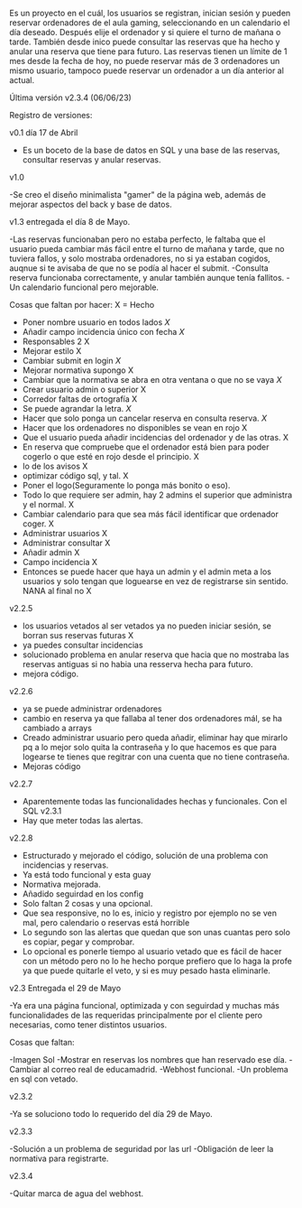 Es un proyecto en el cuál, los usuarios se registran, inician sesión y pueden reservar ordenadores de el aula gaming, seleccionando en un calendario el día deseado.
Después elije el ordenador y si quiere el turno de mañana o tarde.
También desde inico puede consultar las reservas que ha hecho y anular una reserva que tiene para futuro.
Las reservas tienen un límite de 1 mes desde la fecha de hoy, no puede reservar más de 3 ordenadores un mismo usuario, tampoco puede reservar un ordenador a un día
anterior al actual.

Última versión v2.3.4 (06/06/23)

Registro de versiones: 

v0.1 día 17 de Abril

- Es un boceto de la base de datos en SQL y una base de las reservas, consultar reservas y anular reservas.

v1.0

-Se creo el diseño minimalista "gamer" de la página web, además de mejorar aspectos del back y base de datos.

v1.3 entregada el día 8 de Mayo.

-Las reservas funcionaban pero no estaba perfecto, le faltaba que el usuario pueda cambiar más fácil entre el turno de mañana y tarde, que no tuviera fallos, y solo mostraba ordenadores, no si ya estaban cogidos, auqnue si te avisaba de que no se podía al hacer el submit.
-Consulta reserva funcionaba correctamente, y anular también aunque tenía fallitos.
-Un  calendario funcional pero mejorable.

Cosas que faltan por hacer: X = Hecho

- Poner nombre usuario en todos lados *X*
- Añadir campo incidencia único con fecha *X*
- Responsables 2 X
- Mejorar estilo X
- Cambiar submit en login *X* 
- Mejorar normativa supongo X
- Cambiar que la normativa se abra en otra ventana o que no se vaya *X*
- Crear usuario admin o superior X
- Corredor faltas de ortografía X
- Se puede agrandar la letra. *X*
- Hacer que solo ponga un cancelar reserva en consulta reserva. *X*
- Hacer que los ordenadores no disponibles se vean en rojo X
- Que el usuario pueda añadir incidencias del ordenador y de las otras. X
- En reserva que compruebe que el ordenador está bien para poder cogerlo o que esté en rojo desde el principio. X
- lo de los avisos X
- optimizar código sql, y tal. X
- Poner el logo(Seguramente lo ponga más bonito o eso). 
- Todo lo que requiere ser admin, hay 2 admins el superior que administra y el normal. X
- Cambiar calendario para que sea más fácil identificar que ordenador coger. X
- Administrar usuarios X
- Administrar consultar X
- Añadir admin X
- Campo incidencia X
- Entonces se puede hacer que haya un admin y el admin meta a los usuarios y solo tengan que loguearse en vez de registrarse sin sentido. NANA al final no X

v2.2.5
- los usuarios vetados al ser vetados ya no pueden iniciar sesión, se borran sus reservas futuras X
- ya puedes consultar incidencias
- solucionado problema en anular reserva que hacia que no mostraba las reservas antiguas si no habia una resserva hecha para futuro.
- mejora código.

v2.2.6
- ya se puede administrar ordenadores
- cambio en reserva ya que fallaba al tener dos ordenadores mál, se ha cambiado a arrays
- Creado administrar usuario pero queda añadir, eliminar hay que mirarlo pq a lo mejor solo quita la contraseña y 
lo que hacemos es que para logearse te tienes que regitrar con una cuenta que no tiene contraseña.
- Mejoras código

v2.2.7
- Aparentemente todas las funcionalidades hechas y funcionales. Con el SQL v2.3.1
- Hay que meter todas las alertas.

v2.2.8
- Estructurado y mejorado el código, solución de una problema con incidencias y reservas.
- Ya está todo funcional y esta guay
- Normativa mejorada.
- Añadido seguirdad en los config
- Solo faltan 2 cosas y una opcional.
- Que sea responsive, no lo es, inicio y registro por ejemplo no se ven mal, pero calendario o reservas está horrible
- Lo segundo son las alertas que quedan que son unas cuantas pero solo es copiar, pegar y comprobar.
- Lo opcional es ponerle tiempo al usuario vetado que es fácil de hacer con un método pero no lo he hecho porque prefiero que lo haga la profe ya que puede quitarle el veto, y si es muy pesado hasta eliminarle.

v2.3 Entregada el 29 de Mayo

-Ya era una página funcional, optimizada y con seguirdad y muchas más funcionalidades de las requeridas principalmente por el cliente pero necesarias, como tener distintos usuarios.

Cosas que faltan:

-Imagen Sol
-Mostrar en reservas los nombres que han reservado ese día.
-Cambiar al correo real de educamadrid.
-Webhost funcional.
-Un problema en sql con vetado.

v2.3.2

-Ya se soluciono todo lo requerido del día 29 de Mayo.

v2.3.3

-Solución a un problema de seguridad por las url
-Obligación de leer la normativa para registrarte.

v2.3.4

-Quitar marca de agua del webhost.
